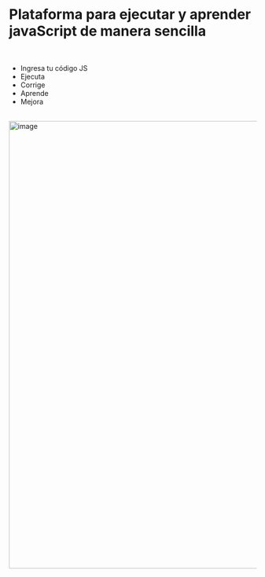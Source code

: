 <h1> Plataforma para ejecutar y aprender javaScript de manera sencilla</h1>
 <br>
 
- Ingresa tu código JS
- Ejecuta
- Corrige
- Aprende
- Mejora 
<br>
<div>
  <img width="949" height="911" alt="image" src="https://github.com/user-attachments/assets/323ce04a-054f-424a-91ff-5f87664682bd" />
</div>


